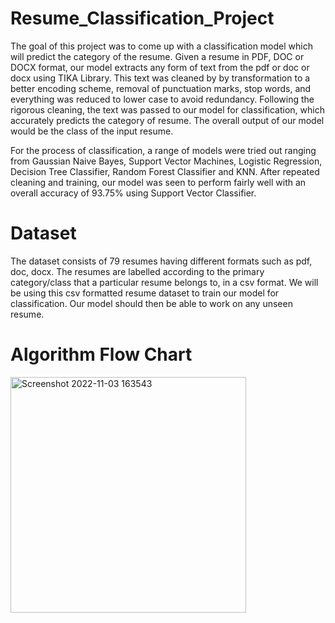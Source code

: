# Resume_Classification_Project
The goal of this project was to come up with a classification model which will predict the category of the resume. Given a resume in PDF, DOC or DOCX format, our model
extracts any form of text from the pdf or doc or docx using TIKA Library. This text was cleaned by by transformation to a better encoding scheme, removal of punctuation marks, stop words, and everything was reduced to lower case to avoid redundancy. Following the rigorous cleaning, the text was passed to our model for classification, which accurately predicts the category of resume. The overall output of our model would be the class of the input resume.

For the process of classification, a range of models were tried out ranging from Gaussian Naive Bayes, Support Vector Machines, Logistic Regression, Decision Tree Classifier, Random Forest Classifier and KNN. After repeated cleaning and training, our model was seen to perform fairly well with an overall accuracy of 93.75% using Support Vector Classifier.

# Dataset
The dataset consists of 79 resumes having different formats such as pdf, doc, docx. The resumes are labelled according to the primary category/class that a particular resume belongs to, in a csv format. We will be using this csv formatted resume dataset to train our model for classification. Our model should then be able to work on any unseen resume.

# Algorithm Flow Chart

<img width="377" alt="Screenshot 2022-11-03 163543" src="https://user-images.githubusercontent.com/108981162/199705438-bf16f8e4-8b12-4df4-b03a-0eab8bf2122e.png">

